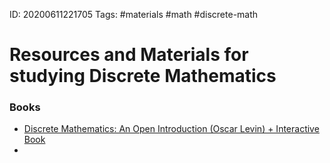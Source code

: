 ID: 20200611221705
Tags: #materials #math #discrete-math

# Resources and Materials for studying Discrete Mathematics
### Books
* [Discrete Mathematics: An Open Introduction (Oscar Levin) + Interactive Book](http://discrete.openmathbooks.org/dmoi3.html)
* 